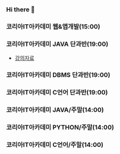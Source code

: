 ### Hi there 👋

<!--
**to7485/to7485** is a ✨ _special_ ✨ repository because its `README.md` (this file) appears on your GitHub profile.

Here are some ideas to get you started:

- 🔭 I’m currently working on ...
- 🌱 I’m currently learning ...
- 👯 I’m looking to collaborate on ...
- 🤔 I’m looking for help with ...
- 💬 Ask me about ...
- 📫 How to reach me: ...
- 😄 Pronouns: ...
- ⚡ Fun fact: ...
-->
### 코리아IT아카데미 웹&앱개발(15:00)

### 코리아IT아카데미 JAVA 단과반(19:00)
- [강의자료](https://github.com/to7485/Java1900)

### 코리아IT아카데미 DBMS 단과반(19:00)

### 코리아IT아카데미 C언어 단과반(19:00)

### 코리아IT아카데미 JAVA/주말(14:00)

### 코리아IT아카데미 PYTHON/주말(14:00)

### 코리아IT아카데미 C언어/주말(14:00)
